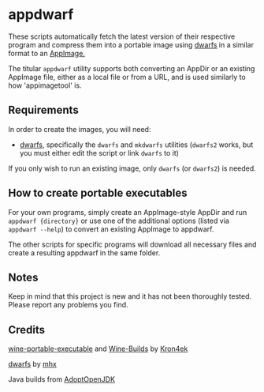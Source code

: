 appdwarf
=======
These scripts automatically fetch the latest version of their respective program and compress them into a portable image using [dwarfs](https://github.com/mhx/dwarfs) in a similar format to an [AppImage.](https://appimage.org/)

The titular `appdwarf` utility supports both converting an AppDir or an existing AppImage file, either as a local file or from a URL, and is used similarly to how 'appimagetool' is.

## Requirements

In order to create the images, you will need:

- [dwarfs](https://github.com/mhx/dwarfs), specifically the `dwarfs` and `mkdwarfs` utilities (`dwarfs2` works, but you must either edit the script or link `dwarfs` to it)


If you only wish to run an existing image, only `dwarfs` (or `dwarfs2`) is needed.

## How to create portable executables

For your own programs, simply create an AppImage-style AppDir and run `appdwarf {directory}` or use one of the additional options (listed via `appdwarf --help`) to convert an existing AppImage to appdwarf.

The other scripts for specific programs will download all necessary files and create a resulting appdwarf in the same folder.

## Notes

Keep in mind that this project is new and it has not been thoroughly tested. Please report any problems you find.

## Credits

[wine-portable-executable](https://github.com/Kron4ek/wine-portable-executable) and [Wine-Builds](https://github.com/Kron4ek/Wine-Builds) by [Kron4ek](https://github.com/Kron4ek)

[dwarfs](https://github.com/mhx/dwarfs) by [mhx](https://github.com/mhx)

Java builds from [AdoptOpenJDK](https://adoptopenjdk.net/)
